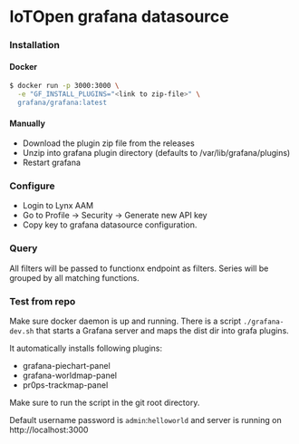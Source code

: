 # IoTOpen grafana datasource

### Installation
#### Docker
```bash
$ docker run -p 3000:3000 \
  -e "GF_INSTALL_PLUGINS="<link to zip-file>" \
  grafana/grafana:latest
```

#### Manually
* Download the plugin zip file from the releases
* Unzip into grafana plugin directory (defaults to /var/lib/grafana/plugins)
* Restart grafana


### Configure

* Login to Lynx AAM
* Go to Profile -> Security -> Generate new API key
* Copy key to grafana datasource configuration.

### Query

All filters will be passed to functionx endpoint as filters.
Series will be grouped by all matching functions.

### Test from repo

Make sure docker daemon is up and running.
There is a script ```./grafana-dev.sh``` that starts a Grafana server and maps
the dist dir into grafa plugins.

It automatically installs following plugins:
* grafana-piechart-panel
* grafana-worldmap-panel
* pr0ps-trackmap-panel

Make sure to run the script in the git root directory.

Default username password is ```admin```:```helloworld``` and server is running
on http://localhost:3000


